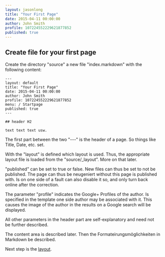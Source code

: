 ```yaml
---
layout: jasonlong
title: "Your First Page"
date: 2015-04-11 00:00:00
author: John Smith
profile: 107224552229621877852
published: true
---
```


## Create file for your first page

Create the directory "source" a new file "index.markdown" with the following content:

    ---
    layout: default
    title: "Your First Page"
    date: 2015-04-11 00:00:00
    author: John Smith
    profile: 107224552229621877852
    menu: / Startpage
    published: true
    ---
    
    ## header H2 
    
    text text text usw. 

The first part between the two "---" is the header of a page. So things like Title, Date, etc. set.

With the "layout" is defined which layout is used. Thus, the appropriate layout file is loaded from the "source/_layout". More on that later.

"published" can be set to true or false. New files can thus be set to not be published. The page can thus be neugeniert without this page is published with. Is on one side of a fault can also disable it so, and only turn back online after the correction.

The parameter "profile" indicates the Google+ Profiles of the author. Is specified in the template one side author may be associated with it. This causes the image of the author in the results on a Google search will be displayed.

All other parameters in the header part are self-explanatory and need not be further described.

The content area is described later. Then the Formateirungsmöglichkeiten in Markdown be described.

Next step is the [layout](/configuration/layout.html).

